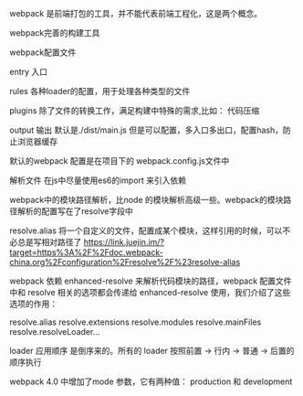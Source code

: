 webpack 是前端打包的工具，并不能代表前端工程化，这是两个概念。

webpack完善的构建工具

webpack配置文件

entry 入口

rules   各种loader的配置，用于处理各种类型的文件

plugins  除了文件的转换工作，满足构建中特殊的需求,比如： 代码压缩

output  输出   默认是./dist/main.js   但是可以配置，多入口多出口，配置hash，防止浏览器缓存


默认的webpack 配置是在项目下的 webpack.config.js文件中

解析文件
在js中尽量使用es6的import 来引入依赖

webpack中的模块路径解析，比node 的模块解析高级一些。webpack的模块路径解析的配置写在了resolve字段中

resolve.alias  将一个自定义的文件，配置成某个模块，这样引用的时候，可以不必总是写相对路径了
https://link.juejin.im/?target=https%3A%2F%2Fdoc.webpack-china.org%2Fconfiguration%2Fresolve%2F%23resolve-alias

webpack 依赖 enhanced-resolve 来解析代码模块的路径，webpack 配置文件中和 resolve 相关的选项都会传递给 enhanced-resolve 使用，我们介绍了这些选项的作用：

resolve.alias
resolve.extensions
resolve.modules
resolve.mainFiles
resolve.resolveLoader...


loader 应用顺序  是倒序来的。所有的 loader 按照前置 -> 行内 -> 普通 -> 后置的顺序执行

webpack 4.0 中增加了mode 参数，它有两种值： production 和 development 




